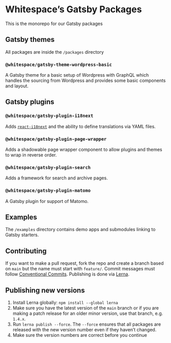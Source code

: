 # Whitespace’s Gatsby Packages

This is the monorepo for our Gatsby packages

## Gatsby themes

All packages are inside the `/packages` directory

### `@whitespace/gatsby-theme-wordpress-basic`

A Gatsby theme for a basic setup of Wordpress with GraphQL which handles the
sourcing from Wordpress and provides some basic components and layout.

## Gatsby plugins

### `@whitespace/gatsby-plugin-i18next`

Adds [`react-i18next`](https://react.i18next.com/) and the ability to define
translations via YAML files.

### `@whitespace/gatsby-plugin-page-wrapper`

Adds a shadowable page wrapper component to allow plugins and themes to wrap in
reverse order.

### `@whitespace/gatsby-plugin-search`

Adds a framework for search and archive pages.

### `@whitespace/gatsby-plugin-matomo`

A Gatsby plugin for support of Matomo.

## Examples

The `/examples` directory contains demo apps and submodules linking to Gatsby
starters.

## Contributing

If you want to make a pull request, fork the repo and create a branch based on
`main` but the name must start with `feature/`. Commit messages must follow
[Conventional Commits](https://www.conventionalcommits.org/). Publishing is done
via [Lerna](https://lerna.js.org/).

## Publishing new versions

1. Install Lerna globally: `npm install --global lerna`
2. Make sure you have the latest version of the `main` branch or if you are
   making a patch release for an older minor version, use that branch, e.g.
   `1.4.x`.
3. Run `lerna publish --force`. The `--force` ensures that all packages are
   released with the new version number even if they haven’t changed.
4. Make sure the version numbers are correct before you continue
